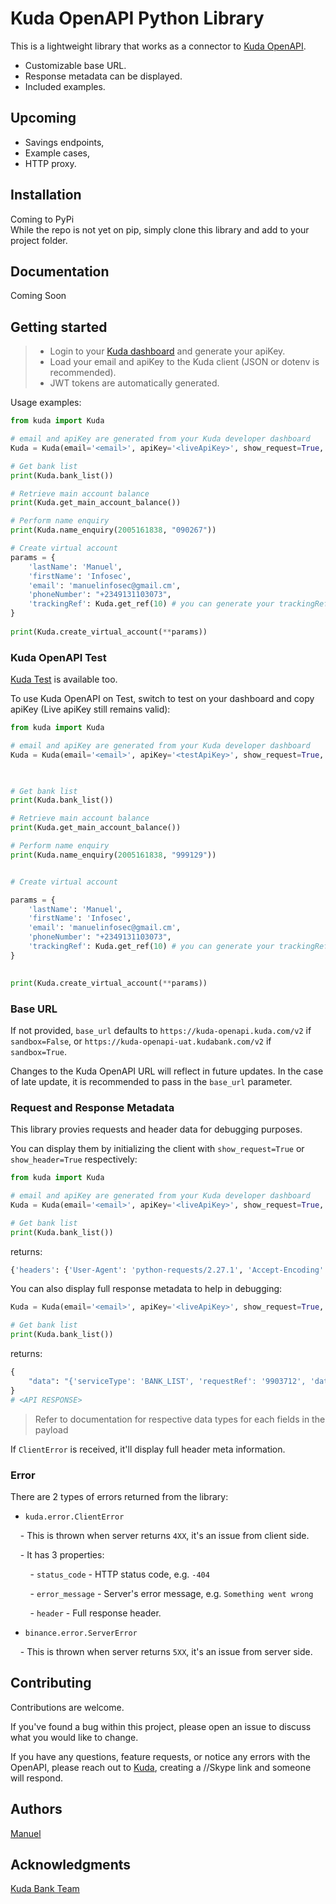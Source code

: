 # Kuda OpenAPI Python Library


This is a lightweight library that works as a connector to [Kuda OpenAPI](https://kudabank.gitbook.io/kudabank/).

- Customizable base URL.
- Response metadata can be displayed.
- Included examples.

  
## Upcoming
- Savings endpoints,
- Example cases,
- HTTP proxy.


## Installation

Coming to PyPi<br />
While the repo is not yet on pip, simply clone this library and add to your project folder.


## Documentation

Coming Soon
  

## Getting started

> - Login to your [Kuda dashboard](https://developer.kuda.com) and generate your apiKey.
> - Load your email and apiKey to the Kuda client (JSON or dotenv is recommended).
> - JWT tokens are automatically generated.


Usage examples:

```python
from kuda import Kuda

# email and apiKey are generated from your Kuda developer dashboard
Kuda = Kuda(email='<email>', apiKey='<liveApiKey>', show_request=True, sandbox=False, base_url="")

# Get bank list
print(Kuda.bank_list())

# Retrieve main account balance
print(Kuda.get_main_account_balance())

# Perform name enquiry
print(Kuda.name_enquiry(2005161838, "090267"))

# Create virtual account
params = {
    'lastName': 'Manuel',
    'firstName': 'Infosec',
    'email': 'manuelinfosec@gmail.cm',
    'phoneNumber': "+2349131103073",
    'trackingRef': Kuda.get_ref(10) # you can generate your trackingReference some other way you choose.
}
  
print(Kuda.create_virtual_account(**params))
```
  

### Kuda OpenAPI Test

[Kuda Test](https://kuda-openapi-uat.kudabank.com/v2) is available too.

To use Kuda OpenAPI on Test, switch to test on your dashboard and copy apiKey (Live apiKey still remains valid):

```python
from kuda import Kuda

# email and apiKey are generated from your Kuda developer dashboard
Kuda = Kuda(email='<email>', apiKey='<testApiKey>', show_request=True, sandbox=False, base_url="")

  

# Get bank list
print(Kuda.bank_list())

# Retrieve main account balance
print(Kuda.get_main_account_balance())

# Perform name enquiry
print(Kuda.name_enquiry(2005161838, "999129"))


# Create virtual account

params = {
    'lastName': 'Manuel',
    'firstName': 'Infosec',
    'email': 'manuelinfosec@gmail.cm',
    'phoneNumber': "+2349131103073",
    'trackingRef': Kuda.get_ref(10) # you can generate your trackingReference some other way you choose.
}

  
print(Kuda.create_virtual_account(**params))
```


### Base URL

If not provided, `base_url` defaults to `https://kuda-openapi.kuda.com/v2` if `sandbox=False`, or `https://kuda-openapi-uat.kudabank.com/v2` if `sandbox=True`.<br/>

Changes to the Kuda OpenAPI URL will reflect in future updates. In the case of late update, it is recommended to pass in the `base_url` parameter.


### Request and Response Metadata

This library provies requests and header data for debugging purposes.

You can display them by initializing the client with `show_request=True` or `show_header=True` respectively:

```python
from kuda import Kuda

# email and apiKey are generated from your Kuda developer dashboard
Kuda = Kuda(email='<email>', apiKey='<liveApiKey>', show_request=True, show_header=True, sandbox=False, base_url="")

# Get bank list
print(Kuda.bank_list())
```

returns:

```python
{'headers': {'User-Agent': 'python-requests/2.27.1', 'Accept-Encoding': 'gzip, deflate', 'Accept': '*/*', 'Connection': 'keep-alive', 'Authorization': 'Bearer <JWT_TOKEN>', 'Content-Length': '77', 'Content-Type': 'application/json'}, 'body': {'data': '<REDACTED>', 'password': ''}}
```

You can also display full response metadata to help in debugging:

```python
Kuda = Kuda(email='<email>', apiKey='<liveApiKey>', show_request=True, sandbox=False, base_url="")

# Get bank list
print(Kuda.bank_list())
```

returns:

```python
{
    "data": "{'serviceType': 'BANK_LIST', 'requestRef': '9903712', 'data': {}}"
}
# <API RESPONSE>
```
> Refer to documentation for respective data types for each fields in the payload
 
If `ClientError` is received, it'll display full header meta information.


### Error

There are 2 types of errors returned from the library:

- `kuda.error.ClientError`

    - This is thrown when server returns `4XX`, it's an issue from client side.

    - It has 3 properties:

        - `status_code` - HTTP status code, e.g. `-404`

        - `error_message` - Server's error message, e.g. `Something went wrong`

        - `header` - Full response header.

- `binance.error.ServerError`

    - This is thrown when server returns `5XX`, it's an issue from server side.


## Contributing 

Contributions are welcome.<br/>

If you've found a bug within this project, please open an issue to discuss what you would like to change.<br/>

If you have any questions, feature requests, or notice any errors with the OpenAPI, please reach out to [Kuda](mailto:openapi@kuda.com), creating a //Skype link and someone will respond.

## Authors
[Manuel](https://twitter.com/manuelinfosec)

## Acknowledgments
[Kuda Bank Team](https://kudabank.com/)
